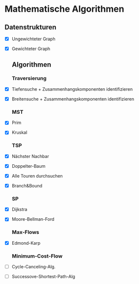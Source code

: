 # Mathematische Algorithmen

## Datenstrukturen

- [x] Ungewichteter Graph
- [x] Gewichteter Graph
  
  ## Algorithmen
  
  ### Traversierung
- [x] Tiefensuche  + Zusammenhangskomponenten identifizieren
- [x] Breitensuche + Zusammenhangskomponenten identifizieren
  
  ### MST
- [x] Prim
- [x] Kruskal 
  
  ### TSP
- [x] Nächster Nachbar
- [x] Doppelter-Baum
- [x] Alle Touren durchsuchen
- [x] Branch&Bound

  ### SP

- [x] Dijkstra
- [x] Moore-Bellman-Ford

  ### Max-Flows

- [x] Edmond-Karp

  ### Minimum-Cost-Flow

- [ ] Cycle-Canceling-Alg.
- [ ] Successove-Shortest-Path-Alg
